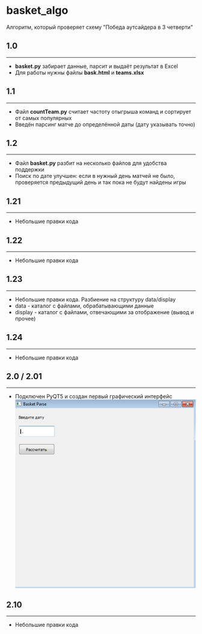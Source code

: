 # basket_algo
Алгоритм, который проверяет схему "Победа аутсайдера в 3 четверти"
## 1.0 
-------------
- **basket.py** забирает данные, парсит и выдаёт результат в Excel
- Для работы нужны файлы **bask.html** и **teams.xlsx** 
## 1.1 
-------------
- Файл **countTeam.py** считает частоту отыгрыша команд и сортирует от самых популярных 
- Введён парсинг матче до определённой даты (дату указывать точно) 
## 1.2
-------------
- Файл **basket.py** разбит на несколько файлов для удобства поддержки
- Поиск по дате улучшен: если в нужный день матчей не было, проверяется предыдущий день и так пока не будут найдены игры 
## 1.21
-------------
- Небольшие правки кода
## 1.22
-------------
- Небольшие правки кода
## 1.23
-------------
- Небольшие правки кода. Разбиение на структуру data/display 
- data - каталог с файлами, обрабатывающими данные 
- display - каталог с файлами, отвечающими за отображение (вывод и прочее)
## 1.24
-------------
- Небольшие правки кода
## 2.0 / 2.01
-------------
- Подключен PyQT5 и создан первый графический интерфейс 
![](./images/2.0.png "Первая версия графического интерфейса")
## 2.10
-------------
- Небольшие правки кода
